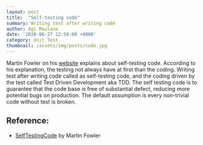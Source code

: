 ```yaml
---
layout: post
title:  "Self-testing code"
summary: Writing test after writing code
author: Agi Maulana
date: '2020-06-27 12:50:00 +0000'
category: Unit Test
thumbnail: /assets/img/posts/code.jpg
---
```

Martin Fowler on his [website][martin-fowler-website] explains about self-testing code. According to his explanation,
the testing not always have at first than the coding. Writing test after writing code called as self-testing code, and
the coding driven by the test called Test Driven Development aka TDD. The self testing code is to guarantee that the 
code base is free of substantial defect, reducing more potential bugs on production. The default assumption is every 
non-trivial code without test is broken. 

## Reference:
- [SelfTestingCode][martin-fowler-website] by Martin Fowler

[martin-fowler-website]: https://martinfowler.com/bliki/SelfTestingCode.html